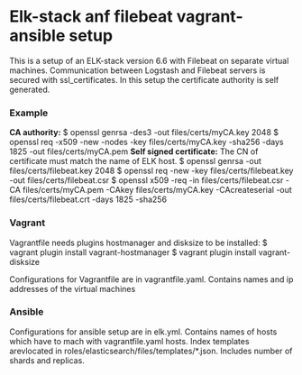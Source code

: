 # Elk-stack anf filebeat vagrant-ansible setup

This is a setup of an ELK-stack version 6.6 with Filebeat on separate virtual machines. Communication between Logstash and Filebeat servers is secured with ssl_certificates. In this setup the certificate authority is self generated.

### Example
**CA authority:**
$ openssl genrsa -des3 -out files/certs/myCA.key 2048
$ openssl req -x509 -new -nodes -key files/certs/myCA.key -sha256 -days 1825 -out files/certs/myCA.pem
**Self signed certificate:**
The CN of certificate must match the name of ELK host.
$ openssl genrsa -out files/certs/filebeat.key 2048
$ openssl req -new -key files/certs/filebeat.key -out files/certs/filebeat.csr
$ openssl x509 -req -in files/certs/filebeat.csr -CA files/certs/myCA.pem -CAkey files/certs/myCA.key -CAcreateserial -out files/certs/filebeat.crt -days 1825 -sha256

### Vagrant
Vagrantfile needs plugins hostmanager and disksize to be installed:
$ vagrant plugin install vagrant-hostmanager
$ vagrant plugin install vagrant-disksize

Configurations for Vagrantfile are in vagrantfile.yaml. Contains names and ip addresses of the virtual machines

### Ansible
  Configurations for ansible setup are in elk.yml. Contains names of hosts which have to mach with vagrantfile.yaml hosts.
  Index templates arevlocated in roles/elasticsearch/files/templates/*.json. Includes number of shards and replicas.
